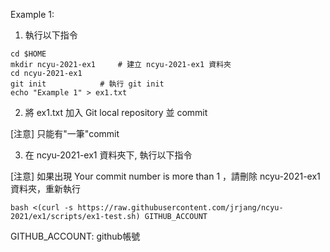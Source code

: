 Example 1:

1. 執行以下指令

```
cd $HOME
mkdir ncyu-2021-ex1		# 建立 ncyu-2021-ex1 資料夾
cd ncyu-2021-ex1
git init			# 執行 git init
echo "Example 1" > ex1.txt
```

2. 將 ex1.txt 加入 Git local repository 並 commit

[注意] 只能有"一筆"commit

3. 在 ncyu-2021-ex1 資料夾下, 執行以下指令

[注意] 如果出現 Your commit number is more than 1 ，請刪除 ncyu-2021-ex1 資料夾，重新執行

```
bash <(curl -s https://raw.githubusercontent.com/jrjang/ncyu-2021/ex1/scripts/ex1-test.sh) GITHUB_ACCOUNT
```

GITHUB_ACCOUNT: github帳號
